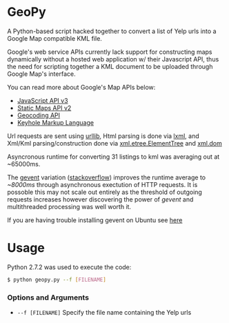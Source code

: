 # GeoPy

A Python-based script hacked together to convert a list of Yelp urls into a Google Map compatible KML file.

Google's web service APIs currently lack support for constructing maps dynamically without a hosted web application w/ their Javascript API, thus the need for scripting together a KML document to be uploaded through Google Map's interface.

You can read more about Google's Map APIs below:
  * [JavaScript API v3](https://developers.google.com/maps/documentation/javascript/tutorial)
  * [Static Maps API v2](https://developers.google.com/maps/documentation/staticmaps/)
  * [Geocoding API](https://developers.google.com/maps/documentation/geocoding/)
  * [Keyhole Markup Language](https://developers.google.com/kml/documentation/kmlelementsinmaps)

Url requests are sent using [urllib](http://docs.python.org/2/library/urllib.html), Html parsing is done via [lxml](http://lxml.de/), and Xml/Kml parsing/construction done via [xml.etree.ElementTree](http://docs.python.org/2/library/xml.etree.elementtree.html) and [xml.dom](http://docs.python.org/2/library/xml.dom.minidom.html)

Asyncronous runtime for converting 31 listings to kml was averaging out at ~65000ms.

The [gevent](http://sdiehl.github.io/gevent-tutorial/) variation ([stackoverflow](http://stackoverflow.com/questions/14616883/multithreading-asynchronous-i-o)) improves the runtime average to *~8000ms* through asynchronous exectution of HTTP requests. It is possoble this may not scale out entirely as the threshold of outgoing requests increases however discovering the power of *gevent* and multithreaded processing was well worth it.

If you are having trouble installing gevent on Ubuntu see [here](http://stackoverflow.com/questions/6431096/gevent-does-not-install-properly-on-ubuntu)

# Usage

Python 2.7.2 was used to execute the code:

```bash
$ python geopy.py --f [FILENAME]
```

### Options and Arguments

  * `--f [FILENAME]`
    Specify the file name containing the Yelp urls
